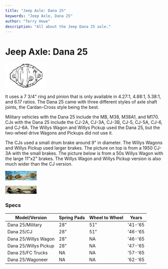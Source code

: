 ```yaml
---
title: "Jeep Axle: Dana 25"
keywords: "Jeep Axle, Dana 25"
author: "Terry Howe"
description: "All about the Jeep Dana 25 axle."
---
```

# Jeep Axle: Dana 25

[![Dana 25 diff cover](../../img/axle/bwd25_.jpg)](../../img/axle/bwd25.jpg) 

It uses a 7 3/4" ring and pinion that is only available in 4.27:1, 4.88:1, 5.38:1, and 6.17 ratios. The Dana 25 came with three different styles of axle shaft joints, the Cardan-Cross style being the best.

Military vehicles with the Dana 25 include the MB, M38, M38A1, and M170. CJs with the Dana 25 include the CJ-2A, CJ-3A, CJ-3B, CJ-5, CJ-5A, CJ-6, and CJ-6A. The Willys Wagon and Willys Pickup used the Dana 25, but the two-wheel drive Wagons and Pickups did not use it.

The CJs used a small drum brake around 9" in diameter. The Willys Wagons and Willys Pickup used larger brakes. The picture on top is from a 1950 CJ-3A with the small brakes. The picture below is from a 50s Willys Wagon with the large 11"x2" brakes. The Willys Wagon and Willys Pickup version is also much wider than the CJ version.

[![Dana 25](../../img/axle/d25_.jpg)](../../img/axle/d25.jpg) 

[![Willys Wagon Dana 25](../../img/axle/d25wag_.jpg)](../../img/axle/d25wag.jpg) 

### Specs

| Model/Version         | Spring Pads | Wheel to Wheel | Years   |
|-----------------------|-------------|----------------|---------|
| Dana 25/Military      | 28"         | 51"            | '41-'65 |
| Dana 25/CJ            | 28"         | 51"            | '46-'65 |
| Dana 25/Willys Wagon  | 28"         | NA             | '46-'65 |
| Dana 25/Willys Pickup | 28"         | NA             | '47-'65 |
| Dana 25/FC Trucks     | NA          | NA             | '57-'65 |
| Dana 25/Wagoneer      | NA          | NA             | '62-'65 |